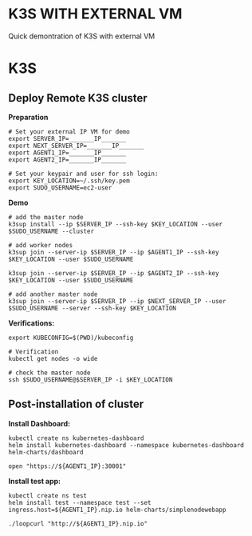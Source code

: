 K3S WITH EXTERNAL VM
====================

Quick demontration of K3S with external VM

# K3S

## Deploy Remote K3S cluster
**Preparation**
```
# Set your external IP VM for demo
export SERVER_IP=_______IP_______
export NEXT_SERVER_IP=_______IP_______
export AGENT1_IP=_______IP_______
export AGENT2_IP=_______IP_______

# Set your keypair and user for ssh login:
export KEY_LOCATION=~/.ssh/key.pem
export SUDO_USERNAME=ec2-user
```

**Demo**
```
# add the master node
k3sup install --ip $SERVER_IP --ssh-key $KEY_LOCATION --user $SUDO_USERNAME --cluster

# add worker nodes
k3sup join --server-ip $SERVER_IP --ip $AGENT1_IP --ssh-key $KEY_LOCATION --user $SUDO_USERNAME

k3sup join --server-ip $SERVER_IP --ip $AGENT2_IP --ssh-key $KEY_LOCATION --user $SUDO_USERNAME

# add another master node
k3sup join --server-ip $SERVER_IP --ip $NEXT_SERVER_IP --user $SUDO_USERNAME --server --ssh-key $KEY_LOCATION
```

**Verifications:**
```
export KUBECONFIG=$(PWD)/kubeconfig

# Verification
kubectl get nodes -o wide

# check the master node
ssh $SUDO_USERNAME@$SERVER_IP -i $KEY_LOCATION

```

## Post-installation of cluster

**Install Dashboard:**
```
kubectl create ns kubernetes-dashboard
helm install kubernetes-dashboard --namespace kubernetes-dashboard helm-charts/dashboard

open "https://${AGENT1_IP}:30001"
```

**Install test app:**
```
kubectl create ns test
helm install test --namespace test --set ingress.host=${AGENT1_IP}.nip.io helm-charts/simplenodewebapp
```

```
./loopcurl "http://${AGENT1_IP}.nip.io"
```